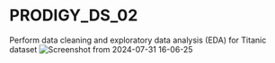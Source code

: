 # PRODIGY_DS_02
Perform data cleaning and exploratory data analysis (EDA) for Titanic dataset
![Screenshot from 2024-07-31 16-06-25](https://github.com/user-attachments/assets/cfaea9e5-0169-48dc-af41-d845e0b4e50e)
